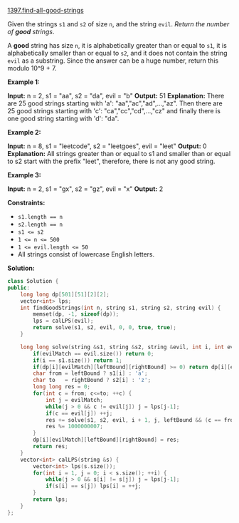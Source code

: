 [1397.find-all-good-strings](https://leetcode.com/problems/find-all-good-strings/)  

Given the strings `s1` and `s2` of size `n`, and the string `evil`. _Return the number of **good** strings_.

A **good** string has size `n`, it is alphabetically greater than or equal to `s1`, it is alphabetically smaller than or equal to `s2`, and it does not contain the string `evil` as a substring. Since the answer can be a huge number, return this modulo 10^9 + 7.

**Example 1:**

**Input:** n = 2, s1 = "aa", s2 = "da", evil = "b"
**Output:** 51 
**Explanation:** There are 25 good strings starting with 'a': "aa","ac","ad",...,"az". Then there are 25 good strings starting with 'c': "ca","cc","cd",...,"cz" and finally there is one good string starting with 'd': "da". 

**Example 2:**

**Input:** n = 8, s1 = "leetcode", s2 = "leetgoes", evil = "leet"
**Output:** 0 
**Explanation:** All strings greater than or equal to s1 and smaller than or equal to s2 start with the prefix "leet", therefore, there is not any good string.

**Example 3:**

**Input:** n = 2, s1 = "gx", s2 = "gz", evil = "x"
**Output:** 2

**Constraints:**

*   `s1.length == n`
*   `s2.length == n`
*   `s1 <= s2`
*   `1 <= n <= 500`
*   `1 <= evil.length <= 50`
*   All strings consist of lowercase English letters.  



**Solution:**  

```cpp
class Solution {
public:
    long long dp[501][51][2][2];
    vector<int> lps;
    int findGoodStrings(int n, string s1, string s2, string evil) {
        memset(dp, -1, sizeof(dp));
        lps = calLPS(evil);
        return solve(s1, s2, evil, 0, 0, true, true);
    }

    long long solve(string &s1, string &s2, string &evil, int i, int evilMatch, bool leftBound, bool rightBound) {
        if(evilMatch == evil.size()) return 0;
        if(i == s1.size()) return 1;
        if(dp[i][evilMatch][leftBound][rightBound] >= 0) return dp[i][evilMatch][leftBound][rightBound];
        char from = leftBound ? s1[i] : 'a';
        char to   = rightBound ? s2[i] : 'z';
        long long res = 0;
        for(int c = from; c<=to; ++c) {
            int j = evilMatch;
            while(j > 0 && c != evil[j]) j = lps[j-1];
            if(c == evil[j]) ++j;
            res += solve(s1, s2, evil, i + 1, j, leftBound && (c == from) , rightBound && ( c== to));
            res %= 1000000007;
        }
        dp[i][evilMatch][leftBound][rightBound] = res;
        return res;
    }
    vector<int> calLPS(string &s) {
        vector<int> lps(s.size());
        for(int i = 1, j = 0; i < s.size(); ++i) {
            while(j > 0 && s[i] != s[j]) j = lps[j-1];
            if(s[i] == s[j]) lps[i] = ++j;
        }
        return lps;
    }
};
```
      